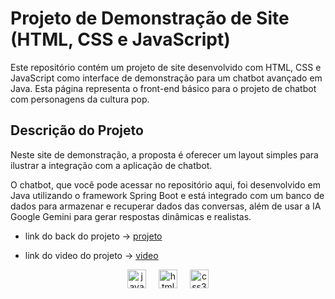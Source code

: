 # Projeto de Demonstração de Site (HTML, CSS e JavaScript)


Este repositório contém um projeto de site desenvolvido com HTML, CSS e JavaScript como interface de demonstração para um chatbot avançado em Java. Esta página representa o front-end básico para o projeto de chatbot com personagens da cultura pop.

 Descrição do Projeto
  --


 Neste site de demonstração, a proposta é oferecer um layout simples para ilustrar a integração com a aplicação de chatbot.

O chatbot, que você pode acessar no repositório aqui, foi desenvolvido em Java utilizando o framework Spring Boot e está integrado com um banco de dados para armazenar e recuperar dados das conversas, além de usar a IA Google Gemini para gerar respostas dinâmicas e realistas.



* link do back do projeto -> [projeto](https://github.com/mateus26game/site-chat-bot-IA)

* link do video do projeto -> [video](https://youtu.be/8uTWnjVfj9Q)

<div align="center">
  <img src="https://cdn.jsdelivr.net/gh/devicons/devicon/icons/javascript/javascript-original.svg" height="30" alt="javascript logo"  />
  <img width="12" />
  <img src="https://cdn.jsdelivr.net/gh/devicons/devicon/icons/html5/html5-original.svg" height="30" alt="html5 logo"  />
  <img width="12" />
  <img src="https://cdn.jsdelivr.net/gh/devicons/devicon/icons/css3/css3-original.svg" height="30" alt="css3 logo"  />
</div>


